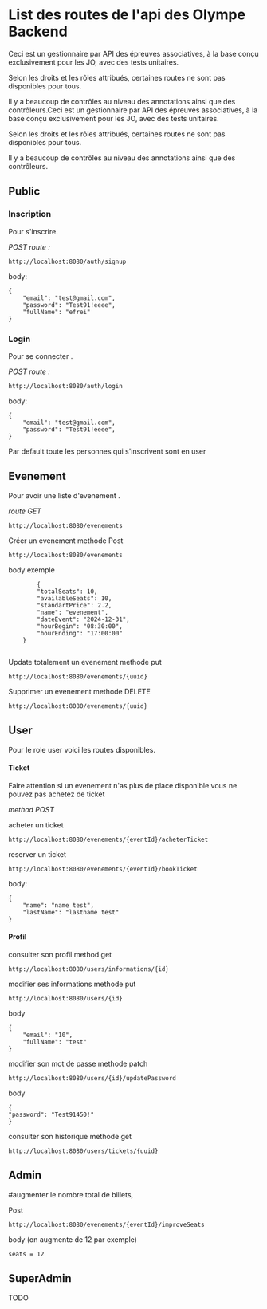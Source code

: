 # List des routes de l'api des Olympe Backend


Ceci est un gestionnaire par API des épreuves associatives, à la base conçu exclusivement pour les JO, avec des tests unitaires.

Selon les droits et les rôles attribués, certaines routes ne sont pas disponibles pour tous.

Il y a beaucoup de contrôles au niveau des annotations ainsi que des contrôleurs.Ceci est un gestionnaire par API des épreuves associatives, à la base conçu exclusivement pour les JO, avec des tests unitaires.

Selon les droits et les rôles attribués, certaines routes ne sont pas disponibles pour tous.

Il y a beaucoup de contrôles au niveau des annotations ainsi que des contrôleurs.





## Public

### Inscription
Pour s'inscrire.

*POST route :*
```
http://localhost:8080/auth/signup
```
body:

```
{
    "email": "test@gmail.com",
    "password": "Test91!eeee",
    "fullName": "efrei"
}
```
### Login

Pour se connecter .

*POST route :* 

```
http://localhost:8080/auth/login
```

body:

```
{
    "email": "test@gmail.com",
    "password": "Test91!eeee",
}
```

Par default toute les personnes qui s'inscrivent sont en user

## Evenement
Pour avoir une liste d'evenement .

*route GET*
```
http://localhost:8080/evenements
```

Créer un evenement methode Post
```
http://localhost:8080/evenements
```

body exemple
```
        {
        "totalSeats": 10,  
        "availableSeats": 10,    
        "standartPrice": 2.2,
        "name": "evenement",
        "dateEvent": "2024-12-31",
        "hourBegin": "08:30:00",
        "hourEnding": "17:00:00"
    }
    
```

Update totalement un evenement methode put
```
http://localhost:8080/evenements/{uuid}
```


Supprimer un evenement methode DELETE
```
http://localhost:8080/evenements/{uuid}
```


## User

Pour le role user voici les routes disponibles.
#### Ticket

Faire attention si un evenement n'as plus de place disponible vous ne pouvez pas achetez de ticket


*method POST*

acheter un ticket
```
http://localhost:8080/evenements/{eventId}/acheterTicket
```
reserver un ticket
```
http://localhost:8080/evenements/{eventId}/bookTicket
```

body:

```
{
    "name": "name test",
    "lastName": "lastname test"
}
```




#### Profil

consulter son profil method get

```
http://localhost:8080/users/informations/{id}
```


modifier ses informations  methode put
```
http://localhost:8080/users/{id}
```

body
```
{
    "email": "10",  
    "fullName": "test"    
}
```


modifier son mot de passe   methode patch
```
http://localhost:8080/users/{id}/updatePassword
```

body
```
{
"password": "Test91450!"
}
```

consulter son historique  methode get
```
http://localhost:8080/users/tickets/{uuid}
```

## Admin

#augmenter le nombre total de billets,

Post 
```
http://localhost:8080/evenements/{eventId}/improveSeats
```
body (on augmente de 12 par exemple)
```
seats = 12
```




## SuperAdmin

TODO

